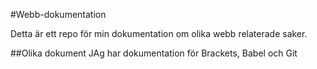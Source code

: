 #Webb-dokumentation

Detta är ett repo för min dokumentation om olika webb relaterade saker.

##Olika dokument
JAg har dokumentation för Brackets, Babel och Git